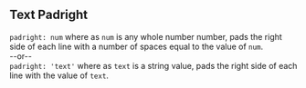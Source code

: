 ## Text Padright

`padright: num` where as `num` is any whole number number, pads the right side of each line with a number of spaces
equal to the value of `num`.  
--or--  
`padright: 'text'` where as `text` is a string value, pads the right side of each line with the value of `text`.  